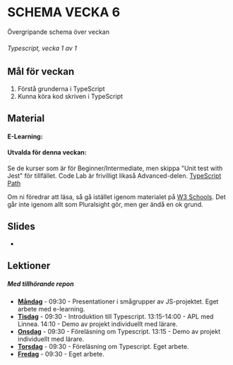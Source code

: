 # SCHEMA VECKA 6
Övergripande schema över veckan

###### Typescript, vecka 1 av 1

## Mål för veckan
1. Förstå grunderna i TypeScript
2. Kunna köra kod skriven i TypeScript

## Material
#### E-Learning:
#### Utvalda för denna veckan:
Se de kurser som är för Beginner/Intermediate, men skippa "Unit test with Jest" för tillfället. Code Lab är frivilligt likaså Advanced-delen.
[TypeScript Path](https://app.pluralsight.com/paths/skill/typescript)

Om ni föredrar att läsa, så gå istället igenom materialet på [W3 Schools](https://www.w3schools.com/typescript/index.php). Det går inte igenom allt som Pluralsight gör, men ger ändå en ok grund. 

## Slides
*

## Lektioner
##### Med tillhörande repon
* **[Måndag]()** - 09:30 - Presentationer i smågrupper av JS-projektet. Eget arbete med e-learning.
* **[Tisdag]()** - 09:30 - Introduktion till Typescript. 13:15-14:00 - APL med Linnea. 14:10 - Demo av projekt individuellt med lärare.
* **[Onsdag]()** - 09:30 - Föreläsning om Typescript. 13:15 - Demo av projekt individuellt med lärare.
* **[Torsdag]()** - 09:30 - Föreläsning om Typescript. Eget arbete.
* **[Fredag]()** - 09:30 - Eget arbete.
